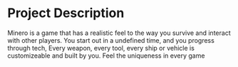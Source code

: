 # Project Description
Minero is a game that has a realistic feel to the way you survive and interact with other players. You start out in a undefined time, and you progress through tech, Every weapon, every tool, every ship or vehicle is customizeable and built by you. Feel the uniqueness in every game
